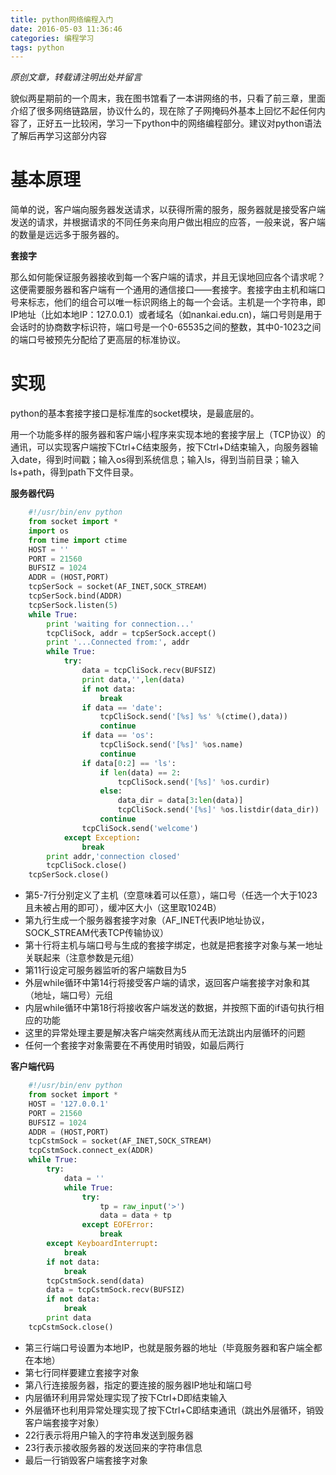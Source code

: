 ```yaml
---
title: python网络编程入门
date: 2016-05-03 11:36:46
categories: 编程学习
tags: python
---
```


*原创文章，转载请注明出处并留言*

貌似两星期前的一个周末，我在图书馆看了一本讲网络的书，只看了前三章，里面介绍了很多网络链路层，协议什么的，现在除了子网掩码外基本上回忆不起任何内容了，正好五一比较闲，学习一下python中的网络编程部分。建议对python语法了解后再学习这部分内容

# 基本原理

简单的说，客户端向服务器发送请求，以获得所需的服务，服务器就是接受客户端发送的请求，并根据请求的不同任务来向用户做出相应的应答，一般来说，客户端的数量是远远多于服务器的。

**套接字**

那么如何能保证服务器接收到每一个客户端的请求，并且无误地回应各个请求呢？这便需要服务器和客户端有一个通用的通信接口——套接字。套接字由主机和端口号来标志，他们的组合可以唯一标识网络上的每一个会话。主机是一个字符串，即IP地址（比如本地IP：127.0.0.1）或者域名（如nankai.edu.cn)，端口号则是用于会话时的协商数字标识符，端口号是一个0-65535之间的整数，其中0-1023之间的端口号被预先分配给了更高层的标准协议。

# 实现

python的基本套接字接口是标准库的socket模块，是最底层的。

用一个功能多样的服务器和客户端小程序来实现本地的套接字层上（TCP协议）的通讯，可以实现客户端按下Ctrl+C结束服务，按下Ctrl+D结束输入，向服务器输入date，得到时间戳；输入os得到系统信息；输入ls，得到当前目录；输入ls+path，得到path下文件目录。

**服务器代码**

```python
	#!/usr/bin/env python
	from socket import *
	import os
	from time import ctime
	HOST = ''
	PORT = 21560
	BUFSIZ = 1024
	ADDR = (HOST,PORT)
	tcpSerSock = socket(AF_INET,SOCK_STREAM)
	tcpSerSock.bind(ADDR)
	tcpSerSock.listen(5)
	while True:
    	print 'waiting for connection...'
    	tcpCliSock, addr = tcpSerSock.accept()
    	print '...Connected from:', addr
    	while True:
        	try:
            	data = tcpCliSock.recv(BUFSIZ)
            	print data,'',len(data)
            	if not data:
                	break
            	if data == 'date':
                	tcpCliSock.send('[%s] %s' %(ctime(),data))
                	continue
            	if data == 'os':
                	tcpCliSock.send('[%s]' %os.name)
                	continue
            	if data[0:2] == 'ls':
                	if len(data) == 2:
                    	tcpCliSock.send('[%s]' %os.curdir)
                	else:
                    	data_dir = data[3:len(data)]
                    	tcpCliSock.send('[%s]' %os.listdir(data_dir))
                	continue
            	tcpCliSock.send('welcome')
        	except Exception:
            	break
        print addr,'connection closed'            
    	tcpCliSock.close()
    tcpSerSock.close()
```
- 第5-7行分别定义了主机（空意味着可以任意），端口号（任选一个大于1023且未被占用的即可），缓冲区大小（这里取1024B）
- 第九行生成一个服务器套接字对象（AF_INET代表IP地址协议，SOCK_STREAM代表TCP传输协议）
- 第十行将主机与端口号与生成的套接字绑定，也就是把套接字对象与某一地址关联起来（注意参数是元组）
- 第11行设定可服务器监听的客户端数目为5
- 外层while循环中第14行将接受客户端的请求，返回客户端套接字对象和其（地址，端口号）元组
- 内层while循环中第18行将接收客户端发送的数据，并按照下面的if语句执行相应的功能
- 这里的异常处理主要是解决客户端突然离线从而无法跳出内层循环的问题
- 任何一个套接字对象需要在不再使用时销毁，如最后两行

**客户端代码**
```python
	#!/usr/bin/env python
	from socket import *
	HOST = '127.0.0.1'
	PORT = 21560
	BUFSIZ = 1024
	ADDR = (HOST,PORT)
	tcpCstmSock = socket(AF_INET,SOCK_STREAM)
	tcpCstmSock.connect_ex(ADDR)
	while True:
    	try:
        	data = ''
        	while True:
            	try:
                	tp = raw_input('>')
                	data = data + tp
            	except EOFError:
                	break  
    	except KeyboardInterrupt:
        	break    
    	if not data:
        	break
    	tcpCstmSock.send(data)
    	data = tcpCstmSock.recv(BUFSIZ)
    	if not data:
        	break
    	print data
	tcpCstmSock.close()
```

- 第三行端口号设置为本地IP，也就是服务器的地址（毕竟服务器和客户端全都在本地）
- 第七行同样要建立套接字对象
- 第八行连接服务器，指定的要连接的服务器IP地址和端口号
- 内层循环利用异常处理实现了按下Ctrl+D即结束输入
- 外层循环也利用异常处理实现了按下Ctrl+C即结束通讯（跳出外层循环，销毁客户端套接字对象）
- 22行表示将用户输入的字符串发送到服务器
- 23行表示接收服务器的发送回来的字符串信息
- 最后一行销毁客户端套接字对象